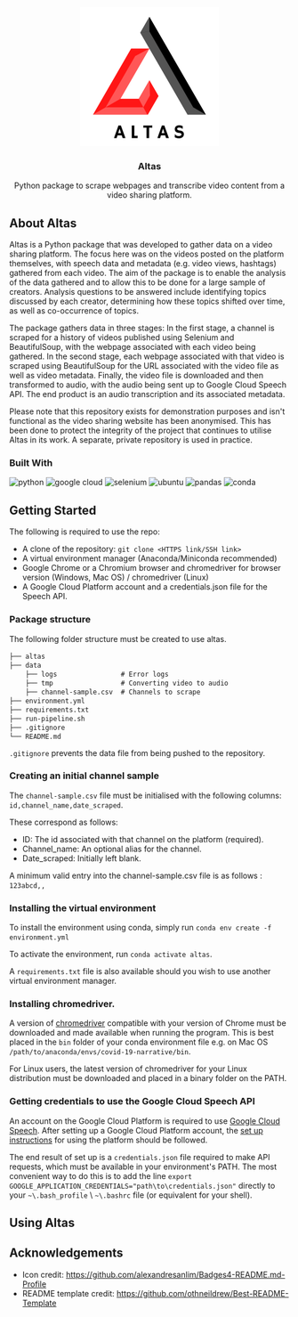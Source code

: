 <!-- PROJECT LOGO -->
<br />
<div align="center">
  <a href="https://github.com/jackmulligan-ire/altas">
    <img src="readme-images/altas-logo.png" alt="Altas Logo" height=250 width=250>
  </a>

<h3 align="center">Altas</h3>

  <p align="center">
    Python package to scrape webpages and transcribe video content from a video sharing platform.
  </p>
</div>

## **About Altas**

Altas is a Python package that was developed to gather data on a video sharing platform. The focus here was on the videos posted on the platform themselves, with speech data and metadata (e.g. video views, hashtags) gathered from each video. The aim of the package is to enable the analysis of the data gathered and to allow this to be done for a large sample of creators. Analysis questions to be answered include identifying topics discussed by each creator, determining how these topics shifted over time, as well as co-occurrence of topics.

The package gathers data in three stages: In the first stage, a channel is scraped for a history of videos published using Selenium and BeautifulSoup, with the webpage associated with each video being gathered. In the second stage, each webpage associated with that video is scraped using BeautifulSoup for the URL associated with the video file as well as video metadata. Finally, the video file is downloaded and then transformed to audio, with the audio being sent up to Google Cloud Speech API. The end product is an audio transcription and its associated metadata.

Please note that this repository exists for demonstration purposes and isn't functional as the video sharing website has been anonymised. This has been done to protect the integrity of the project that continues to utilise Altas in its work. A separate, private repository is used in practice.

### Built With

![python](https://img.shields.io/badge/Python-FFD43B?style=for-the-badge&logo=python&logoColor=blue)
![google cloud](https://img.shields.io/badge/Google_Cloud-4285F4?style=for-the-badge&logo=google-cloud&logoColor=white)
![selenium](https://img.shields.io/badge/Selenium-43B02A?style=for-the-badge&logo=Selenium&logoColor=white)
![ubuntu](https://img.shields.io/badge/Ubuntu-E95420?style=for-the-badge&logo=ubuntu&logoColor=white)
![pandas](https://img.shields.io/badge/Pandas-2C2D72?style=for-the-badge&logo=pandas&logoColor=white)
![conda](https://img.shields.io/badge/conda-342B029.svg?&style=for-the-badge&logo=anaconda&logoColor=white)

## Getting Started

The following is required to use the repo:

- A clone of the repository: `git clone <HTTPS link/SSH link>`
- A virtual environment manager (Anaconda/Miniconda recommended)
- Google Chrome or a Chromium browser and chromedriver for browser version (Windows, Mac OS) / chromedriver (Linux)
- A Google Cloud Platform account and a credentials.json file for the Speech API.

### Package structure

The following folder structure must be created to use altas.

```
├── altas  
├── data
    ├── logs                # Error logs
    ├── tmp                 # Converting video to audio
    ├── channel-sample.csv  # Channels to scrape
├── environment.yml  
├── requirements.txt  
├── run-pipeline.sh  
├── .gitignore
└── README.md
```

`.gitignore` prevents the data file from being pushed to the repository.

### Creating an initial channel sample

The `channel-sample.csv` file must be initialised with the following columns: `id,channel_name,date_scraped`.

These correspond as follows:

- ID: The id associated with that channel on the platform (required).
- Channel_name: An optional alias for the channel.
- Date_scraped: Initially left blank.

A minimum valid entry into the channel-sample.csv file is as follows : `123abcd,,`

### Installing the virtual environment

To install the environment using conda, simply run `conda env create -f environment.yml`

To activate the environment, run `conda activate altas`.

A `requirements.txt` file is also available should you wish to use another virtual environment manager.

### Installing chromedriver.

A version of [chromedriver](https://chromedriver.chromium.org/downloads) compatible with your version of Chrome must be downloaded and made available when running the program. This is best placed in the `bin` folder of your conda environment file e.g. on Mac OS `/path/to/anaconda/envs/covid-19-narrative/bin`.

For Linux users, the latest version of chromedriver for your Linux distribution must be downloaded and placed in a binary folder on the PATH.

### Getting credentials to use the Google Cloud Speech API

An account on the Google Cloud Platform is required to use [Google Cloud Speech](https://cloud.google.com/speech-to-text/). After setting up a Google Cloud Platform account, the [set up instructions](https://cloud.google.com/speech-to-text/docs/before-you-begin) for using the platform should be followed.

The end result of set up is a `credentials.json` file required to make API requests, which must be available in your environment's PATH. The most convenient way to do this is to add the line `export GOOGLE_APPLICATION_CREDENTIALS="path\to\credentials.json"` directly to your `~\.bash_profile` \ `~\.bashrc` file (or equivalent for your shell).

## Using Altas

## Acknowledgements

- Icon credit: https://github.com/alexandresanlim/Badges4-README.md-Profile
- README template credit: https://github.com/othneildrew/Best-README-Template
